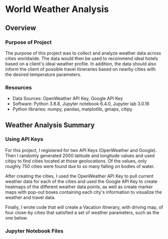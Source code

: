 # World Weather Analysis

## Overview 
### Purpose of Project
The purpose of this project was to collect and analyze weather data across cities worldwide.  The data would then be used to recommend ideal hotels based on a client's ideal weather profile.  In addition, the data should also inform the client of possible travel itineraries based on nearby cities with the desired temperature parameters.

### Resources
- Data Sources: OpenWeather API Key, Google API Key
- Software: Python 3.8.8, Jupyter notebook 6.4.0, Jupyter lab 3.0.16
- Python libraries: numpy, pandas, matplotlib, gmaps, citipy

## Weather Analysis Summary

### Using API Keys
For this project, I registered for two API Keys (OpenWeather and Google).  Then I randomly generated 2000 latitude and longitude values and used citipy to find cities located at those geolocations.  Of the values, only roughly 750 cities were found due to so many falling on bodies of water.

After creating the cities, I used the OpenWeather API Key to pull current weather data for each of the cities and used the Google API Key to create heatmaps of the different weather data points, as well as create marker maps with pop-out boxes containing each city's information to visualize the weather and travel data. 

Finally, I wrote code that will create a Vacation Itinerary, with driving map, of four close-by cities that satisfied a set of weather parameters, such as the one below.



### Jupyter Notebook Files
